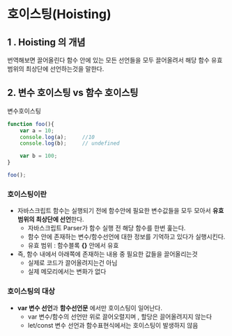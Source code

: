 # 호이스팅(Hoisting)


## 1 . Hoisting 의 개념

번역해보면 끌어올린다
함수 안에 있는 모든 선언들을 모두 끌어올려서 해당 함수 유효 범위의 최상단에 선언하는것을 말한다.


## 2. 변수 호이스팅 vs 함수 호이스팅


변수호이스팅

```js
function foo(){
    var a = 10;
    console.log(a);     //10
    console.log(b);     // undefined

    var b = 100;
}

foo();
```


### 호이스팅이란

+ 자바스크립트 함수는 실행되기 전에 함수안에 필요한 변수값들을 모두 모아서             **유효범위의 최상단에 선언**한다.
    - 자바스크립트 Parser가 함수 실행 전 해당 함수를 한번 훑는다.
    - 함수 안에 존재하는 변수/함수선언에 대한 정보를 기억하고 있다가 실행시킨다.
    - 유효 범위 : 함수블록 **{}** 안에서 유효
+ 즉, 함수 내에서 아래쪽에 존재하는 내용 중 필요한 값들을 끌어올리는것
    - 실제로 코드가 끌어올려지는건 아님   
    - 실제 메모리에서는 변화가 없다



### 호이스팅의 대상

+ **var 변수 선언**과 **함수선언문** 에서만 호이스팅이 일어난다.
    - var 변수/함수의 선언만 위로 끌어오렬지며 , 할당은 끌어올려지지 않는다
    - let/const 변수 선언과 함수표현식에서는 호이스팅이 발생하지 않음
